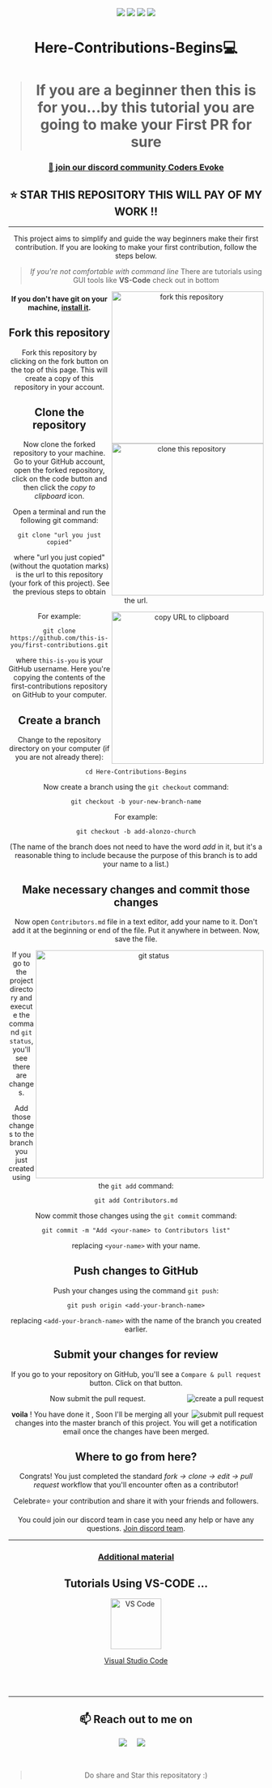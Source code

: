 
<div align="center">

<a href="https://github.com/Ayan-thecodeking/Here-Contributions-Begins/issues"><img src="https://img.shields.io/github/issues/Ayan-thecodeking/Here-Contributions-Begins"></a>
<a href="https://github.com/Ayan-thecodeking/Here-Contributions-Begins/pulls"><img src="https://img.shields.io/github/issues-pr/Ayan-thecodeking/Here-Contributions-Begins"></a>
<a href="https://github.com/Ayan-thecodeking/Here-Contributions-Begins/network/members"><img src="https://img.shields.io/github/forks/Ayan-thecodeking/Here-Contributions-Begins"></a>
<a href="https://github.com/Ayan-thecodeking/Here-Contributions-Begins/stargazers"><img src="https://img.shields.io/github/stars/Ayan-thecodeking/Here-Contributions-Begins"></a>



# Here-Contributions-Begins💻

># If you are a beginner then this is for you...by this tutorial you are going to make your First PR for sure

 <h3 align="center">
    <a href="https://discord.gg/FZusE7FH4q">👋 join our discord community <strong>Coders Evoke</strong> </a>
    </h3>
    
    
## ⭐ STAR THIS REPOSITORY THIS WILL PAY OF MY WORK !!

<hr>

This project aims to simplify and guide the way beginners make their first contribution. If you are looking to make your first contribution, follow the steps below.

> _If you're not comfortable with command line_ There are tutorials using GUI tools like **VS-Code** check out in bottom 


<img align="right" width="300" src="https://firstcontributions.github.io/assets/Readme/fork.png" alt="fork this repository" />

#### If you don't have git on your machine, [install it](https://help.github.com/articles/set-up-git/).

## Fork this repository

Fork this repository by clicking on the fork button on the top of this page.
This will create a copy of this repository in your account.

## Clone the repository

<img align="right" width="300" src="https://firstcontributions.github.io/assets/Readme/clone.png" alt="clone this repository" />

Now clone the forked repository to your machine. Go to your GitHub account, open the forked repository, click on the code button and then click the _copy to clipboard_ icon.

Open a terminal and run the following git command:

```
git clone "url you just copied"
```

where "url you just copied" (without the quotation marks) is the url to this repository (your fork of this project). See the previous steps to obtain the url.

<img align="right" width="300" src="https://firstcontributions.github.io/assets/Readme/copy-to-clipboard.png" alt="copy URL to clipboard" />

For example:

```
git clone https://github.com/this-is-you/first-contributions.git
```

where `this-is-you` is your GitHub username. Here you're copying the contents of the first-contributions repository on GitHub to your computer.

## Create a branch

Change to the repository directory on your computer (if you are not already there):

```
cd Here-Contributions-Begins
```

Now create a branch using the `git checkout` command:

```
git checkout -b your-new-branch-name
```

For example:

```
git checkout -b add-alonzo-church
```

(The name of the branch does not need to have the word _add_ in it, but it's a reasonable thing to include because the purpose of this branch is to add your name to a list.)

## Make necessary changes and commit those changes

Now open `Contributors.md` file in a text editor, add your name to it. Don't add it at the beginning or end of the file. Put it anywhere in between. Now, save the file.

<img align="right" width="450" src="https://firstcontributions.github.io/assets/Readme/git-status.png" alt="git status" />

If you go to the project directory and execute the command `git status`, you'll see there are changes.

Add those changes to the branch you just created using the `git add` command:

```
git add Contributors.md
```

Now commit those changes using the `git commit` command:

```
git commit -m "Add <your-name> to Contributors list"
```

replacing `<your-name>` with your name.

## Push changes to GitHub

Push your changes using the command `git push`:

```
git push origin <add-your-branch-name>
```

replacing `<add-your-branch-name>` with the name of the branch you created earlier.

## Submit your changes for review

If you go to your repository on GitHub, you'll see a `Compare & pull request` button. Click on that button.

<img style="float: right;" src="https://firstcontributions.github.io/assets/Readme/compare-and-pull.png" alt="create a pull request" />

Now submit the pull request.

<img style="float: right;" src="https://firstcontributions.github.io/assets/Readme/submit-pull-request.png" alt="submit pull request" />

**voila** ! You have done it , Soon I'll be merging all your changes into the master branch of this project. You will get a notification email once the changes have been merged.

## Where to go from here?

Congrats! You just completed the standard _fork -> clone -> edit -> pull request_ workflow that you'll encounter often as a contributor!

Celebrate⭐ your contribution and share it with your friends and followers.

You could join our discord team in case you need any help or have any questions. [Join discord team](https://discord.gg/XMuEPgCj6y).



<hr>

### [Additional material](additional-material/git_workflow_scenarios/additional-material.md)

## Tutorials Using VS-CODE ...

 <a href="gui-tool-tutorials/github-windows-vs-code-tutorial.md"><img alt="VS Code" src="https://upload.wikimedia.org/wikipedia/commons/2/2d/Visual_Studio_Code_1.18_icon.svg" width=100></a> 

[Visual Studio Code](gui-tool-tutorials/github-windows-vs-code-tutorial.md)                                                                                                               

<br>
<br>
<hr>
<h2 align="center">📫 Reach out to me on</h2>


<p align="center">
  <a target="_blank"href="https://www.linkedin.com/in/https://www.linkedin.com/in/ayan-gupta-%F0%9F%87%AE%F0%9F%87%B3-924833201/"><img src="https://img.shields.io/badge/linkedin-%230077B5.svg?&style=for-the-badge&logo=linkedin&logoColor=white" /></a>&nbsp;&nbsp;&nbsp;&nbsp;
  <a target="_blank"href="https://twitter.com/CodeXayan_?s=09"><img src="https://img.shields.io/badge/twitter-%231DA1F2.svg?&style=for-the-badge&logo=twitter&logoColor=white" /></a>&nbsp;&nbsp;&nbsp;&nbsp;
  </p>

<br>

  > Do share and Star this repositatory :)
